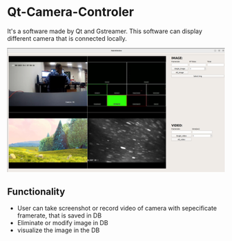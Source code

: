 # Qt-Camera-Controler
It's a software made by Qt and Gstreamer. This software can display different camera that is connected locally. 

![Image text](https://github.com/Wenqi2/Qt-Camera-Controler/blob/main/screenshot/Screenshot%20from%202023-09-08%2007-58-49.png)
## Functionality
- User can take screenshot or record video of camera with sepecificate framerate, that is saved in DB
- Eliminate or modify image in DB
- visualize the image in the DB
  
